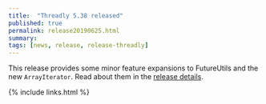 ```yaml
---
title:  "Threadly 5.38 released"
published: true
permalink: release20190625.html
summary: 
tags: [news, release, release-threadly]
---
```


This release provides some minor feature expansions to FutureUtils and the new `ArrayIterator`.  Read about them in the <a href="https://github.com/threadly/threadly/releases/tag/release-5.38">release details</a>.

{% include links.html %}
